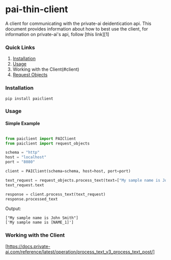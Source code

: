# pai-thin-client

A client for communicating with the private-ai deidentication api. This document provides information about how to best use the client, for information on private-ai's api, follow [this link][1]

### Quick Links
1. [Installation](#installation)
2. [Usage](#usage)
3. Working with the Client(#client)
3. [Request Objects](#request-objects)

### Installation <a name=installation></a>

```
pip install paiclient
```

### Usage <a name=usage></a>

#### Simple Example
```python

from paiclient import PAIClient
from paiclient import request_objects

schema = "http"
host = "localhost"
port = "8080"

client = PAIClient(schema=schema, host=host, port=port)

text_request = request_objects.process_text(text=["My sample name is John Smith"])
text_request.text

response = client.process_text(text_request)
response.processed_text


```
Output:
```
["My sample name is John Smith"]
['My sample name is [NAME_1]']
```

### Working with the Client <a name=client></a>



[https://docs.private-ai.com/reference/latest/operation/process_text_v3_process_text_post/]
